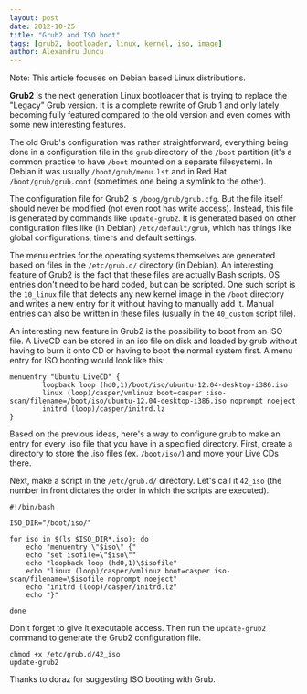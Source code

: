 ```yaml
---
layout: post
date: 2012-10-25
title: "Grub2 and ISO boot"
tags: [grub2, bootloader, linux, kernel, iso, image]
author: Alexandru Juncu
---
```


Note: This article focuses on Debian based Linux distributions.

**Grub2** is the next generation Linux bootloader that is trying to
replace the "Legacy" Grub version. It is a complete rewrite of Grub 1
and only lately becoming fully featured compared to the old version and
even comes with some new interesting features.

The old Grub's configuration was rather straightforward, everything
being done in a configuration file in the `grub` directory of the
`/boot` partition (it's a common practice to have `/boot` mounted on a
separate filesystem). In Debian it was usually `/boot/grub/menu.lst` and
in Red Hat `/boot/grub/grub.conf` (sometimes one being a symlink to the
other).

The configuration file for Grub2 is `/boog/grub/grub.cfg`. But the file
itself should never be modified (not even root has write access).
Instead, this file is generated by commands like `update-grub2`. It is
generated based on other configuration files like (in Debian)
`/etc/default/grub`, which has things like global configurations,
timers and default settings.

The menu entries for the operating systems themselves are generated
based on files in the `/etc/grub.d/` directory (in Debian). An
interesting feature of Grub2 is the fact that these files are actually
Bash scripts. OS entries don't need to be hard coded, but can be
scripted. One such script is the `10_linux` file that detects any new
kernel image in the `/boot` directory and writes a new entry for it
without having to manually add it. Manual entries can also be written in
these files (usually in the `40_custom` script file).

An interesting new feature in Grub2 is the possibility to boot from an
ISO file. A LiveCD can be stored in an iso file on disk and loaded by
grub without having to burn it onto CD or having to boot the normal
system first. A menu entry for ISO booting would look like this:

	menuentry "Ubuntu LiveCD" {
            loopback loop (hd0,1)/boot/iso/ubuntu-12.04-desktop-i386.iso
            linux (loop)/casper/vmlinuz boot=casper :iso-scan/filename=/boot/iso/ubuntu-12.04-desktop-i386.iso noprompt noeject
            initrd (loop)/casper/initrd.lz
	}

Based on the previous ideas, here's a way to configure grub to make an
entry for every .iso file that you have in a specified directory. First,
create a directory to store the .iso files (ex. `/boot/iso/`) and move
your Live CDs there.

Next, make a script in the `/etc/grub.d/` directory. Let's call it
`42_iso` (the number in front dictates the order in which the scripts
are executed).

	#!/bin/bash

	ISO_DIR="/boot/iso/"

	for iso in $(ls $ISO_DIR*.iso); do
		echo "menuentry \"$iso\" {"
		echo "set isofile=\"$iso\""
		echo "loopback loop (hd0,1)\$isofile"
		echo "linux (loop)/casper/vmlinuz boot=casper iso-scan/filename=\$isofile noprompt noeject"
		echo "initrd (loop)/casper/initrd.lz"
		echo "}"

	done

Don't forget to give it executable access. Then run the `update-grub2`
command to generate the Grub2 configuration file.

	chmod +x /etc/grub.d/42_iso
	update-grub2


Thanks to doraz for suggesting ISO booting with Grub.
